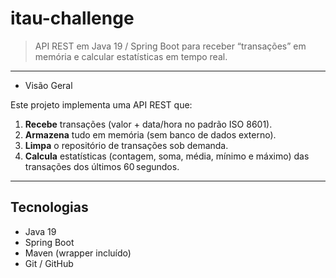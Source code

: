 # itau-challenge

> API REST em Java 19 / Spring Boot para receber “transações” em memória e calcular estatísticas em tempo real.

---

- Visão Geral

Este projeto implementa uma API REST que:

1. **Recebe** transações (valor + data/hora no padrão ISO 8601).  
2. **Armazena** tudo em memória (sem banco de dados externo).  
3. **Limpa** o repositório de transações sob demanda.  
4. **Calcula** estatísticas (contagem, soma, média, mínimo e máximo) das transações dos últimos 60 segundos.

---

## Tecnologias

- Java 19  
- Spring Boot  
- Maven (wrapper incluído)  
- Git / GitHub  